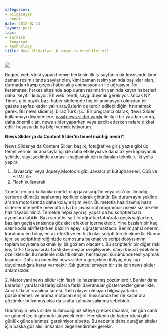 ```yaml
---
categories:
- bilgisayar
- genel
date: 2012-02-11
layout: post
tags:
- turkish
- longread
- technology
title: News Sliderlar. O kadar da önemliler mi?
---
```


[![](/images/featured_news_slider_panel.jpg)](http://www.izmirtocbirsen.com/dosyalar/fusion7/featured_news_slider_panel.jpg)

  

Bugün, web sitesi yapan hemen herkesin ilk işi sayfanın bir köşesinde kimi zaman resim altında sayılar olan, kimi zaman resim yanında başlıklar olan, durmadan kayıp geçen haber akış animasyonları ile uğraşıyor. Ne kerametse, herkes sitesinde akıp duran resimlerin yanında kayan haberleri daha ‘keyifli’ buluyor. Eh web trendi, saygı duymak gerekiyor. Ancak NY Times gibi büyük bazı haber sitelerinde hiç bir animasyon olmadan bir gazete sayfası kadar yalın arayüzlerin de tercih edilebildiğini hatırlatmak gerek. Bu news slider işi biraz Türk işi… Bir programcı olarak, News Slider kullanmayı düşünenlere, [nasıl news slider yapılır](http://suatatan.blogspot.com/2011/09/basit-bir-jquery-news-slider-uygulamas.html) ile ilgili bir yazıdan sonra, daha önemli olan, news slider yaparken veya tercih ederken nelere dikkat edilir hususunda da bilgi vermek istiyorum.

  

**News Slider ya da Content Slider'in temel mantığı nedir?:**

News Slider ya da Content Slider, başlık, fotoğraf ve giriş yazısı gibi üç temel verinin bir anasayfa içinde daha etkileyici ve daha az yer kaplayacak şekilde, slayt şeklinde akmasını sağlamak için kullanılan tekniktir. İki yolla yapılır: 

1. Javascript veya Jquery,Mootools gibi Javascript kütüphaneleri, CSS ve HTML ile
2. Flash kullanarak

1.metot en çok kullanılan metot olup javascript'in veya css'nin olmadığı yerlerde dümdüz sıralanmış içerikler olarak görünür. Bu durum aynı şekilde arama motorlarında daha kolay erişim verir. Bu metotla hazırlanmış hazır sliderler internette mevcuttur. İyi bir javascript programcısı iseniz siz de elle hazırlayabilirsiniz. Temelde hepsi aynı işi yapsa da bu scriptler bazı ayrımlara tabidir. Bazı scriptler salt fotoğraftan fotoğrafa geçiş sağlarken, bazıları geçiş esnasında göz alıcı efektler içermektedir. Yine bazıları bir kaç satır kodla aktifleştirken bazıları epey  uğraştırmaktadır. Benim şahsi önerim, kurulumu en kolay, en az efektli ve en hızlı olan scripti tercih etmektir. Bunun için ise scripti indirdiğinizde demosuna bakmak ve script dosyasınınn toplam boyutuna bakmak iyi bir gözlem olacaktır. Bu scriptlerin bir diğer riski ise, farklı tarayıcılarda farklı davranışlar sergileyerek, siteyi berbat edebilme özellikleridir. Bu nedenle dikkatli olmak, her tarayıcı sürümünde test yapmak lazımdır. Daha da önemlisi news slider'a gerçekten ihtiyaç duyulup duyulmadığına karar vermektir. Sık güncellemeyen bir site için news slider anlamsızdır.

  

2\. Metot yani news slider için flash ile hazırlanmış çözümlerdir. Bunlar daha kararlıdır yani farklı tarayıcılarda farklı davranışlar göstermezler genellikle. Ancak flash'ın açılma süresi, flash player olmayan bilgisayarlarda gözükmemesi ve arama motorları erişimi hususunda her ne kadar ara çözümler bulunmuş olsa da sınıfta kalması sakınma sebebidir.

  

Unutmayın news slider kullanacağınız siteye girecek insanlar, her gün canlı ve güncel içerik görmek isteyeceklerdir. Her sitenin de haber sitesi gibi günlük güncellenmesi gerekmiyor elbette. Bu nedenle daha durağan siteler için başka göz alıcı imkanları değerlendirmek gerekir.
